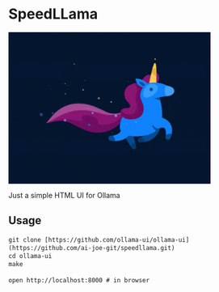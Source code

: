# SpeedLLama

<img src="tenor.gif" alt="Logo" width="400" align="center">


Just a simple HTML UI for Ollama


## Usage

```
git clone [https://github.com/ollama-ui/ollama-ui](https://github.com/ai-joe-git/speedllama.git)
cd ollama-ui
make

open http://localhost:8000 # in browser
```
